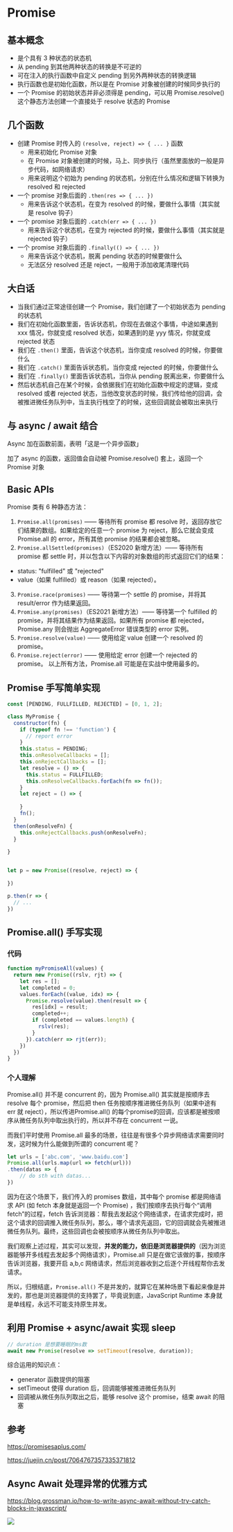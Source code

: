 # Promise

## 基本概念

- 是个具有 3 种状态的状态机
- 从 pending 到其他两种状态的转换是不可逆的
- 可在注入的执行函数中自定义 pending 到另外两种状态的转换逻辑
- 执行函数也是初始化函数，所以是在 Promise 对象被创建的时候同步执行的
- 一个 Promise 的初始状态并非必须得是 pending，可以用 Promise.resolve() 这个静态方法创建一个直接处于 resolve 状态的 Promise

## 几个函数
- 创建 Promise 时传入的 `(resolve, reject) => { ... }` 函数
  - 用来初始化 Promise 对象
  - 在 Promise 对象被创建的时候，马上、同步执行（虽然里面放的一般是异步代码，如网络请求）
  - 用来说明这个初始为 pending 的状态机，分别在什么情况和逻辑下转换为 resolved 和 rejected
- 一个 promise 对象后面的 `.then(res => { ... })` 
  - 用来告诉这个状态机，在变为 resolved 的时候，要做什么事情（其实就是 resolve 钩子）
- 一个 promise 对象后面的 `.catch(err => { ... })`
  - 用来告诉这个状态机，在变为 rejected 的时候，要做什么事情（其实就是 rejected 钩子）
- 一个 promise 对象后面的 `.finally(() => { ... })`
  - 用来告诉这个状态机，脱离 pending 状态的时候要做什么
  - 无法区分 resolved 还是 reject，一般用于添加收尾清理代码

## 大白话
- 当我们通过正常途径创建一个 Promise，我们创建了一个初始状态为 pending 的状态机
- 我们在初始化函数里面，告诉状态机，你现在去做这个事情，中途如果遇到 xxx 情况，你就变成 resolved 状态，如果遇到的是 yyy 情况，你就变成 rejected 状态
- 我们在 `.then()` 里面，告诉这个状态机，当你变成 resolved 的时候，你要做什么
- 我们在 `.catch()` 里面告诉状态机，当你变成 rejected 的时候，你要做什么
- 我们在 `.finally()` 里面告诉状态机，当你从 pending 脱离出来，你要做什么
- 然后状态机自己在某个时候，会依据我们在初始化函数中规定的逻辑，变成 resolved 或者 rejected 状态，当他改变状态的时候，我们传给他的回调，会被推进微任务队列中，当主执行栈空了的时候，这些回调就会被取出来执行

## 与 async / await 结合
Async 加在函数前面，表明「这是一个异步函数」

加了 async 的函数，返回值会自动被 Promise.resolve() 套上，返回一个 Promise 对象

## Basic APIs

Promise 类有 6 种静态方法：

1. `Promise.all(promises)` —— 等待所有 promise 都 resolve 时，返回存放它们结果的数组。如果给定的任意一个 promise 为 reject，那么它就会变成 Promise.all 的 error，所有其他 promise 的结果都会被忽略。
2. `Promise.allSettled(promises)`（ES2020 新增方法）—— 等待所有 promise 都 settle 时，并以包含以下内容的对象数组的形式返回它们的结果：
  - status: "fulfilled" 或 "rejected"
  - value（如果 fulfilled）或 reason（如果 rejected）。
3. `Promise.race(promises)` —— 等待第一个 settle 的 promise，并将其 result/error 作为结果返回。
4. `Promise.any(promises)`（ES2021 新增方法）—— 等待第一个 fulfilled 的 promise，并将其结果作为结果返回。如果所有 promise 都 rejected，Promise.any 则会抛出 AggregateError 错误类型的 error 实例。
5. `Promise.resolve(value)` —— 使用给定 value 创建一个 resolved 的 promise。
6. `Promise.reject(error)` —— 使用给定 error 创建一个 rejected 的 promise。
以上所有方法，Promise.all 可能是在实战中使用最多的。

## Promise 手写简单实现

```js
const [PENDING, FULLFILLED, REJECTED] = [0, 1, 2];

class MyPromise {
  constructor(fn) {
    if (typeof fn !== 'function') {
      // report error
    }
    this.status = PENDING;
    this.onResolveCallbacks = [];
    this.onRejectCallbacks = [];
    let resolve = () => {
      this.status = FULLFILLED;
      this.onResolveCallbacks.forEach(fn => fn());
    }
    let reject = () => {
      
    }
    fn();
  }
  then(onResolveFn) {
    this.onRejectCallbacks.push(onResolveFn);
  }
  
}


let p = new Promise((resolve, reject) => {
  
})

p.then(r => {
  // ...
})
```

## Promise.all() 手写实现

### 代码
```js
function myPromiseAll(values) {
  return new Promise((rslv, rjt) => {
    let res = [];
    let completed = 0;
    values.forEach((value, idx) => {
      Promise.resolve(value).then(result => {
        res[idx] = result;
        completed++;
        if (completed == values.length) {
          rslv(res);
        }
      }).catch(err => rjt(err));
    })
  })
}
```

### 个人理解

Promise.all() 并不是 concurrent 的，因为 Promise.all() 其实就是按顺序去 resolve 每个 promise，然后把 then 任务按顺序推进微任务队列（如果中途有 err 就 reject），所以传进Promise.all() 的每个promise的回调，应该都是被按顺序从微任务队列中取出执行的，所以并不存在 concurrent 一说。

而我们平时使用 Promise.all 最多的场景，往往是有很多个异步网络请求需要同时发，这时候为什么能做到所谓的 concurrent 呢？

```js
let urls = ['abc.com', 'www.baidu.com']
Promise.all(urls.map(url => fetch(url)))
.then(datas => {
    // do sth with datas...
})
```

因为在这个场景下，我们传入的 promises 数组，其中每个 promise 都是网络请求 API (如 fetch 本身就是返回一个 Promise) ，我们按顺序去执行每个“调用 fetch”的过程，fetch 告诉浏览器：帮我去发起这个网络请求，在请求完成时，把这个请求的回调推入微任务队列，那么，哪个请求先返回，它的回调就会先被推进微任务队列。最终，这些回调也会被按顺序从微任务队列中取出。

我们观察上述过程，其实可以发现，**并发的能力，依旧是浏览器提供的**（因为浏览器能够开多线程去发起多个网络请求），Promise.all 只是在做它该做的事，按顺序告诉浏览器，我要开启 a,b,c 网络请求，然后浏览器收到之后逐个开线程帮你去发请求。

所以，归根结底，`Promise.all()` 不是并发的，就算它在某种场景下看起来像是并发的，那也是浏览器提供的支持罢了，毕竟说到底，JavaScript Runtime 本身就是单线程，永远不可能支持原生并发。

## 利用 Promise + async/await 实现 sleep

```js
// duration 是想要睡眠的ms数
await new Promise(resolve => setTimeout(resolve, duration));
```

综合运用的知识点：
- generator 函数提供的阻塞
- setTimeout 使得 duration 后，回调能够被推进微任务队列
- 回调被从微任务队列取出之后，能够 resolve 这个 promise，结束 await 的阻塞


## 参考

https://promisesaplus.com/

https://juejin.cn/post/7064767357335371812

## Async Await 处理异常的优雅方式

https://blog.grossman.io/how-to-write-async-await-without-try-catch-blocks-in-javascript/

![](https://cjpark-1304138896.cos.ap-guangzhou.myqcloud.com/blog_img/202401081356760.png)
